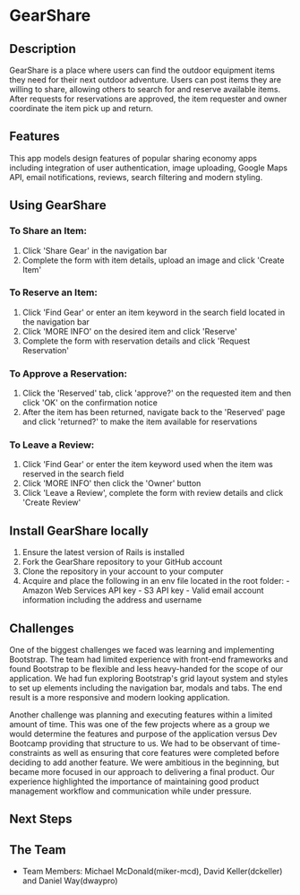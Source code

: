 # GearShare

## Description
GearShare is a place where users can find the outdoor equipment items they need for their next outdoor adventure. Users can post items they are willing to share, allowing others to search for and reserve available items. After requests for reservations are approved, the item requester and owner coordinate the item pick up and return.

## Features
This app models design features of popular sharing economy apps including integration of user authentication, image uploading, Google Maps API, email notifications, reviews, search filtering and modern styling.

## Using GearShare

### To Share an Item:

  1. Click 'Share Gear' in the navigation bar
  2. Complete the form with item details, upload an image and click 'Create Item'

### To Reserve an Item:

  1. Click 'Find Gear' or enter an item keyword in the search field located in the navigation bar
  2. Click 'MORE INFO' on the desired item and click 'Reserve'
  3. Complete the form with reservation details and click 'Request Reservation'

### To Approve a Reservation:

  1. Click the 'Reserved' tab, click 'approve?' on the requested item and then click 'OK' on the confirmation notice
  2. After the item has been returned, navigate back to the 'Reserved' page and click 'returned?' to make the item available for reservations

### To Leave a Review:

  1. Click 'Find Gear' or enter the item keyword used when the item was reserved in the search field
  2. Click 'MORE INFO' then click the 'Owner' button
  3. Click 'Leave a Review', complete the form with review details and click 'Create Review'

## Install GearShare locally

  1. Ensure the latest version of Rails is installed
  2. Fork the GearShare repository to your GitHub account
  3. Clone the repository in your account to your computer
  4. Acquire and place the following in an env file located in the root folder:
    - Amazon Web Services API key
    - S3 API key
    - Valid email account information including the address and username

## Challenges
One of the biggest challenges we faced was learning and implementing Bootstrap. The team had limited experience with front-end frameworks and found Bootstrap to be flexible and less heavy-handed for the scope of our application. We had fun exploring Bootstrap's grid layout system and styles to set up elements including the navigation bar, modals and tabs. The end result is a more responsive and modern looking application.

Another challenge was planning and executing features within a limited amount of time. This was one of the few projects where as a group we would determine the features and purpose of the application versus Dev Bootcamp providing that structure to us. We had to be observant of time-constraints as well as ensuring that core features were completed before deciding to add another feature. We were ambitious in the beginning, but became more focused in our approach to delivering a final product. Our experience highlighted the importance of maintaining good product management workflow and communication while under pressure.

## Next Steps


## The Team

  - Team Members: Michael McDonald(miker-mcd), David Keller(dckeller) and Daniel Way(dwaypro)